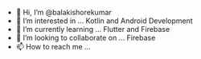 - 👋 Hi, I’m @balakishorekumar
- 👀 I’m interested in ... Kotlin and Android Development
- 🌱 I’m currently learning ... Flutter and Firebase
- 💞️ I’m looking to collaborate on ... Firebase
- 📫 How to reach me ... 

<!---
balakishorekumar/balakishorekumar is a ✨ special ✨ repository because its `README.md` (this file) appears on your GitHub profile.
You can click the Preview link to take a look at your changes.
--->
